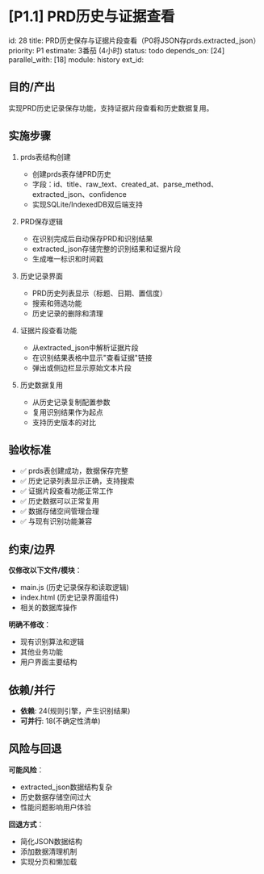 # [P1.1] PRD历史与证据查看

id: 28
title: PRD历史保存与证据片段查看（P0将JSON存prds.extracted_json）
priority: P1
estimate: 3番茄 (4小时)
status: todo
depends_on: [24]
parallel_with: [18]
module: history
ext_id:

## 目的/产出
实现PRD历史记录保存功能，支持证据片段查看和历史数据复用。

## 实施步骤

1. prds表结构创建
   - 创建prds表存储PRD历史
   - 字段：id、title、raw_text、created_at、parse_method、extracted_json、confidence
   - 实现SQLite/IndexedDB双后端支持

2. PRD保存逻辑
   - 在识别完成后自动保存PRD和识别结果
   - extracted_json存储完整的识别结果和证据片段
   - 生成唯一标识和时间戳

3. 历史记录界面
   - PRD历史列表显示（标题、日期、置信度）
   - 搜索和筛选功能
   - 历史记录的删除和清理

4. 证据片段查看功能
   - 从extracted_json中解析证据片段
   - 在识别结果表格中显示"查看证据"链接
   - 弹出或侧边栏显示原始文本片段

5. 历史数据复用
   - 从历史记录复制配置参数
   - 复用识别结果作为起点
   - 支持历史版本的对比

## 验收标准

- ✅ prds表创建成功，数据保存完整
- ✅ 历史记录列表显示正确，支持搜索
- ✅ 证据片段查看功能正常工作
- ✅ 历史数据可以正常复用
- ✅ 数据存储空间管理合理
- ✅ 与现有识别功能兼容

## 约束/边界

**仅修改以下文件/模块**：
- main.js (历史记录保存和读取逻辑)
- index.html (历史记录界面组件)
- 相关的数据库操作

**明确不修改**：
- 现有识别算法和逻辑
- 其他业务功能
- 用户界面主要结构

## 依赖/并行

- **依赖**: 24(规则引擎，产生识别结果)
- **可并行**: 18(不确定性清单)

## 风险与回退

**可能风险**：
- extracted_json数据结构复杂
- 历史数据存储空间过大
- 性能问题影响用户体验

**回退方式**：
- 简化JSON数据结构
- 添加数据清理机制
- 实现分页和懒加载
